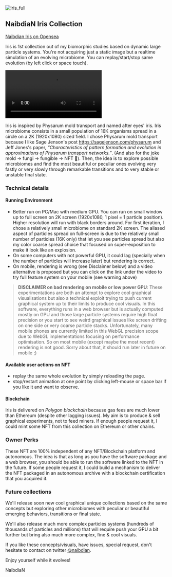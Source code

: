 ![iris_full](https://user-images.githubusercontent.com/91549230/135595760-15185970-d97e-43dc-8786-d754c128095e.png)

## NaibdiaN Iris Collection

[Naibdian Iris on Opensea](https://opensea.io/collection/naibdian-iris-l2)

Iris is 1st collection out of my biomorphic studies based on dynamic large particle systems. You're not acquiring just a static image but a realtime simulation of an evolving microbiome. You can replay/start/stop same evolution (by left click or space touch).

![Clock to see a video of one the microbiome evolution found in NFT collection](https://user-images.githubusercontent.com/91549230/135596123-dadf0e63-da98-40eb-9b84-8be120850548.mp4)

Iris is inspired by Physarum mold transport and named after eyes' iris. Iris microbiome consists in a small population of 16K organisms spread in a circle on a 2K (1920x1080) sized field. I chose Physarum mold transport because I like Sage Jenson's post https://sagejenson.com/physarum and Jeff Jones's paper, _“Characteristics of pattern formation and evolution in approximations of Physarum transport networks.”_. (And also for the joke mold -> fungi -> fungible -> NFT 👏). Then, the idea is to explore possible microbiomes and find the most beautiful or peculiar ones evolving very fastly or very slowly through remarkable transitions and to very stable or unstable final state.

### Technical details 

#### Running Environment
- Better run on PC/Mac with medium GPU. You can run on small window up to full screen on 2K screen (1920x1080, 1 pixel = 1 particle position). Higher resolution will run with black borders around. For first iteration, I chose a relatively small microbiome on standard 2K screen. The aliased aspect of particles spread on full-screen is due to the relatively small number of particles (16K only) that let you see particles spread but also my color coarse spread choice that focused on super-exposition to make it look like an explosion.
- On some computers with not powerful GPU, it could lag (specially when the number of particles will increase later) but rendering is correct.
- On mobile, rendering is wrong (see Disclaimer below) and a video alternative is proposed but you can click on the link under the video to try full feature system on your mobile (see warning above)

> **DISCLAIMER on bad rendering on mobile or low power GPU**:
> These experimentations are both an attempt to explore cool graphical visualisations but also a technical exploit trying to push current graphical system up to their limits to produce cool visuals. In this software, everything runs in a web browser but is actually computed mostly on GPU and those large particle systems require high float precision or you start to see weird graphical issues like screen drifting on one side or very coarse particle stacks. Unfortunately, many mobile phones are currently limited in this WebGL precision scope due to WebGL implementations focusing on performance optimisation. So on most mobile (except maybe the most recent) rendering is not good. Sorry about that, it should run later in future on mobile ;)

#### Available user actions on NFT

- replay the same whole evolution by simply reloading the page.
- stop/restart animation at one point by clicking left-mouse or space bar if you like it and want to observe.


#### Blockchain

Iris is delivered on _Polygon blockchain_ because gas fees are much lower than Ethereum (despite other lagging issues). My aim is to produce & sell graphical experiments, not to feed miners. If enough people request it, I could mint some NFT from this collection on Ethereum or other chains.


### Owner Perks

These NFT are 100% independent of any NFT/Blockchain platform and autonomous. The idea is that as long as you have the software package and a web browser, you should be able to run the software linked to the NFT in the future. If some people request it, I could build a mechanism to deliver the NFT packaged in an autonomous archive with a blockchain certification that you acquired it.


### Future collections


We'll release soon new cool graphical unique collections based on the same concepts but exploring other microbiomes with peculiar or beautiful emerging behaviors, transitions or final state.

We'll also release much more complex particles systems (hundreds of thousands of particles and millions) that will require push your GPU a bit further but bring also much more complex, fine & cool visuals.

If you like these concepts/visuals, have issues, special request, don't hesitate to contact on twitter [@naibdian](https://twitter.com/naibdian).

Enjoy yourself while it evolves!

NaibdiaN
